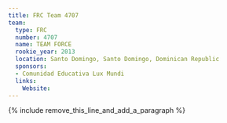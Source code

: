 ```yaml
---
title: FRC Team 4707
team:
  type: FRC
  number: 4707
  name: TEAM FORCE
  rookie_year: 2013
  location: Santo Domingo, Santo Domingo, Dominican Republic
  sponsors:
  - Comunidad Educativa Lux Mundi
  links:
    Website:
---
```


{% include remove_this_line_and_add_a_paragraph %}